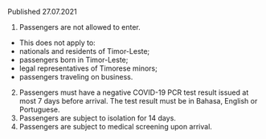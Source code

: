 Published 27.07.2021
1. Passengers are not allowed to enter.
- This does not apply to:
- nationals and residents of Timor-Leste;
- passengers born in Timor-Leste;
- legal representatives of Timorese minors;
- passengers traveling on business. 
2. Passengers must have a negative COVID-19 PCR test result issued at most 7 days before arrival. The test result must be in Bahasa, English or Portuguese.
3. Passengers are subject to isolation for 14 days.
4. Passengers are subject to medical screening upon arrival. 

